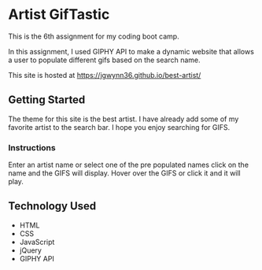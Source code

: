 # Artist GifTastic

This is the 6th assignment for my coding boot camp.

In this assignment, I used GIPHY API to make a dynamic website that allows a user to populate different gifs based on the search name.  

This site is hosted at https://jgwynn36.github.io/best-artist/

## Getting Started

The theme for this site is the best artist.  I have already add some of my favorite artist to the search bar.  I hope you enjoy searching for GIFS.

### Instructions

Enter an artist name or select one of the pre populated names click on the name and the GIFS will display.  Hover over the GIFS or click it and it will play.

## Technology Used

* HTML
* CSS
* JavaScript
* jQuery
* GIPHY API
